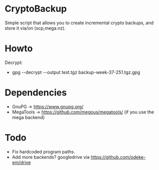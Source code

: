 # CryptoBackup
Simple script that allows you to create incremental crypto backups, and store it via/on (scp,mega.nz).

# Howto
Decrypt: 
 * gpg --decrypt --output test.tgz backup-week-37-251.tgz.gpg

# Dependencies
* GnuPG -> https://www.gnupg.org/
* MegaTools -> https://github.com/megous/megatools/ (if you use the mega backend)

# Todo
* Fix hardcoded program paths.
* Add more backends? googledrive via https://github.com/odeke-em/drive
